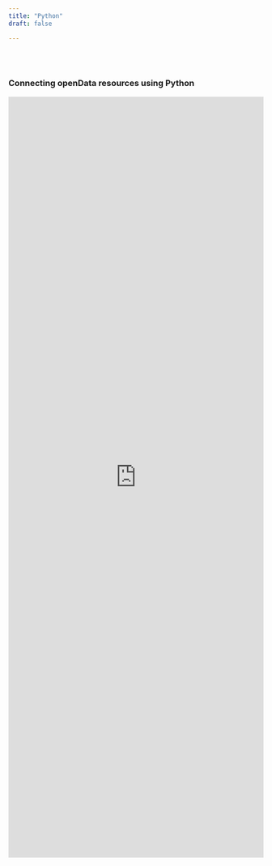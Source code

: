 ```yaml
---
title: "Python"
draft: false

---
```


<br><br>
### Connecting openData resources using Python

<iframe
  src="https://htmlpreview.github.io/?https://github.com/DOSM-GitHub/opendosm/blob/master/tutorial/MYSIDC_URL_to_Python.html"
  style="width:100%; height:1500px;"
  frameborder="0"  
></iframe>
